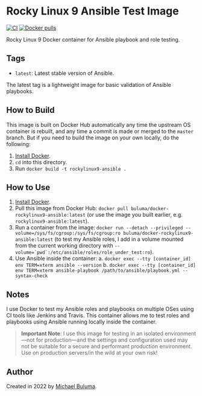 # Rocky Linux 9 Ansible Test Image

[![CI](https://github.com/buluma/docker-rockylinux9-ansible/workflows/Build/badge.svg?branch=master&event=push)](https://github.com/buluma/docker-rockylinux9-ansible/actions?query=workflow%3ABuild) [![Docker pulls](https://img.shields.io/docker/pulls/buluma/docker-rockylinux9-ansible)](https://hub.docker.com/r/buluma/docker-rockylinux9-ansible/)

Rocky Linux 9 Docker container for Ansible playbook and role testing.

## Tags

  - `latest`: Latest stable version of Ansible.

The latest tag is a lightweight image for basic validation of Ansible playbooks.

## How to Build

This image is built on Docker Hub automatically any time the upstream OS container is rebuilt, and any time a commit is made or merged to the `master` branch. But if you need to build the image on your own locally, do the following:

  1. [Install Docker](https://docs.docker.com/engine/installation/).
  2. `cd` into this directory.
  3. Run `docker build -t rockylinux9-ansible .`

## How to Use

  1. [Install Docker](https://docs.docker.com/engine/installation/).
  2. Pull this image from Docker Hub: `docker pull buluma/docker-rockylinux9-ansible:latest` (or use the image you built earlier, e.g. `rockylinux9-ansible:latest`).
  3. Run a container from the image: `docker run --detach --privileged --volume=/sys/fs/cgroup:/sys/fs/cgroup:ro buluma/docker-rockylinux9-ansible:latest` (to test my Ansible roles, I add in a volume mounted from the current working directory with ``--volume=`pwd`:/etc/ansible/roles/role_under_test:ro``).
  4. Use Ansible inside the container:
    a. `docker exec --tty [container_id] env TERM=xterm ansible --version`
    b. `docker exec --tty [container_id] env TERM=xterm ansible-playbook /path/to/ansible/playbook.yml --syntax-check`

## Notes

I use Docker to test my Ansible roles and playbooks on multiple OSes using CI tools like Jenkins and Travis. This container allows me to test roles and playbooks using Ansible running locally inside the container.

> **Important Note**: I use this image for testing in an isolated environment—not for production—and the settings and configuration used may not be suitable for a secure and performant production environment. Use on production servers/in the wild at your own risk!

## Author

Created in 2022 by [Michael Buluma](https://www.github.com/buluma).
